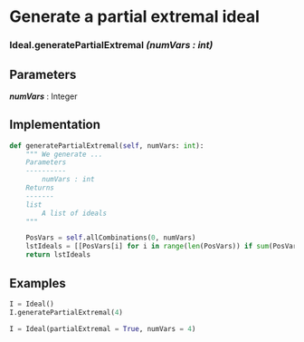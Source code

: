 # Generate a partial extremal ideal

### Ideal.__generatePartialExtremal__ *(numVars : int)*

## Parameters

*__numVars__* : Integer

## Implementation
```python
def generatePartialExtremal(self, numVars: int):
    """ We generate ...
    Parameters
    ----------
        numVars : int
    Returns
    -------
    list
        A list of ideals
    """

    PosVars = self.allCombinations(0, numVars)
    lstIdeals = [[PosVars[i] for i in range(len(PosVars)) if sum(PosVars[i]) == j+1] for j in range(numVars)]
    return lstIdeals
```
## Examples

```python
I = Ideal()
I.generatePartialExtremal(4)
```
```python
I = Ideal(partialExtremal = True, numVars = 4)
```